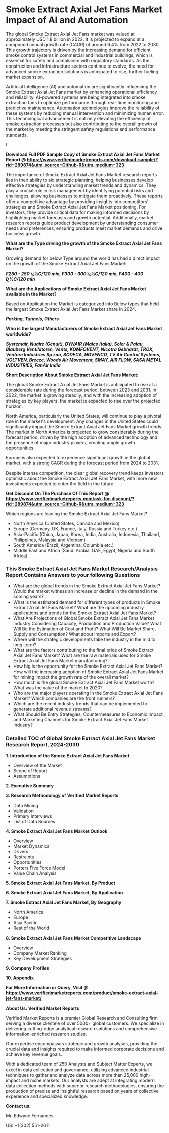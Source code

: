<meta name="title" content="Global Smoke Extract Axial Jet Fans Market Impact of AI and Automation"><meta name="description" content="The global Smoke Extract Axial Jet Fans market was valued at approximately USD 1.8 billion in 2022. It is projected to expand at a compound annual growth rate (CAGR) o"><meta name="title" content="Smoke Extract Axial Jet Fans Market Size, Share, Scope, Trends, Growth, Opportunities, Analysis, Forecast"><h1>Smoke Extract Axial Jet Fans Market Impact of AI and Automation</h1><p>The global Smoke Extract Axial Jet Fans market was valued at approximately USD 1.8 billion in 2022. It is projected to expand at a compound annual growth rate (CAGR) of around 6.4% from 2022 to 2030. This growth trajectory is driven by the increasing demand for efficient smoke control systems in commercial and industrial buildings, which is essential for safety and compliance with regulatory standards. As the construction and infrastructure sectors continue to evolve, the need for advanced smoke extraction solutions is anticipated to rise, further fueling market expansion.</p><p>Artificial Intelligence (AI) and automation are significantly influencing the Smoke Extract Axial Jet Fans market by enhancing operational efficiency and reliability. AI-powered systems are being integrated into smoke extraction fans to optimize performance through real-time monitoring and predictive maintenance. Automation technologies improve the reliability of these systems by reducing manual intervention and minimizing human error. This technological advancement is not only elevating the efficiency of smoke extraction processes but also contributing to the overall growth of the market by meeting the stringent safety regulations and performance standards.</p>t</p><p id="" class=""><strong>Download Full PDF Sample Copy of Smoke Extract Axial Jet Fans Market Report @ <a href="https://www.verifiedmarketreports.com/download-sample/?rid=289874&utm_source=Github-R&utm_medium=323" target="_blank">https://www.verifiedmarketreports.com/download-sample/?rid=289874&utm_source=Github-R&utm_medium=323</a></strong></p><p>The importance of&nbsp;Smoke Extract Axial Jet Fans Market research reports lies in their ability to aid strategic planning, helping businesses develop effective strategies by understanding market trends and dynamics. They play a crucial role in risk management by identifying potential risks and challenges, allowing businesses to mitigate them proactively. These reports offer a competitive advantage by providing insights into competitors' strategies and Smoke Extract Axial Jet Fans Market positioning. For investors, they provide critical data for making informed decisions by highlighting market forecasts and growth potential. Additionally, market research reports guide product development by understanding consumer needs and preferences, ensuring products meet market demands and drive business growth.</p><p><strong>What are the&nbsp;Type driving the growth of the Smoke Extract Axial Jet Fans Market?</strong></p><p id="" class="">Growing demand for below Type around the world has had a direct impact on the growth of the Smoke Extract Axial Jet Fans Market:</p><em><strong>F250 - 250 ï¿½C/120 min, F300 - 300 ï¿½C/120 min, F400 - 400 ï¿½C/120 min</strong></em></p><strong>What are the&nbsp;Applications&nbsp;of Smoke Extract Axial Jet Fans Market available in the Market?</strong></p><p id="" class="">Based on Application the Market is categorized into Below types that held the largest Smoke Extract Axial Jet Fans Market share In 2024.</p><em><strong>Parking, Tunnels, Others</strong></em></p><strong>Who is the largest Manufacturers of Smoke Extract Axial Jet Fans Market worldwide?</strong></p><p><em><strong>Systemair, Nuaire (Genuit), DYNAIR (Maico Italia), Soler & Palau, Blauberg Ventilatoren, Vents, KOMFOVENT, Nicotra Gebhardt, TROX, Venture Industries Sp zoo, SODECA, NOVENCO, TV Air Control Systems, VOLTVEN, Breeze, Woods Air Movement, SMAY, AIR FLOW, SASA METAL INDUSTRIES, FanAir India</strong></em></p><p id="" class=""><strong>Short Description About Smoke Extract Axial Jet Fans Market:</strong></p><p>The global Smoke Extract Axial Jet Fans Market is anticipated to rise at a considerable rate during the forecast period, between 2023 and 2031. In 2022, the market is growing steadily, and with the increasing adoption of strategies by key players, the market is expected to rise over the projected horizon.</p><p>North America, particularly the United States, will continue to play a pivotal role in the market's development. Any changes in the United States could significantly impact the Smoke Extract Axial Jet Fans Market growth trends. The market in North America is projected to grow considerably during the forecast period, driven by the high adoption of advanced technology and the presence of major industry players, creating ample growth opportunities.</p><p>Europe is also expected to experience significant growth in the global market, with a strong CAGR during the forecast period from 2024 to 2031.</p><p>Despite intense competition, the clear global recovery trend keeps investors optimistic about the Smoke Extract Axial Jet Fans Market, with more new investments expected to enter the field in the future.</p><p id="" class=""><strong>Get Discount On The Purchase Of This Report @ <a href="https://www.verifiedmarketreports.com/ask-for-discount/?rid=289874&utm_source=Github-R&utm_medium=323" target="_blank">https://www.verifiedmarketreports.com/ask-for-discount/?rid=289874&utm_source=Github-R&utm_medium=323</a></strong></p>Which regions are leading the Smoke Extract Axial Jet Fans Market?</p><ul><li>North America (United States, Canada and Mexico)</li><li>Europe (Germany, UK, France, Italy, Russia and Turkey etc.)</li><li>Asia-Pacific (China, Japan, Korea, India, Australia, Indonesia, Thailand, Philippines, Malaysia and Vietnam)</li><li>South America (Brazil, Argentina, Columbia etc.)</li><li>Middle East and Africa (Saudi Arabia, UAE, Egypt, Nigeria and South Africa)</li></ul><h3 id="" class="">This Smoke Extract Axial Jet Fans Market Research/Analysis Report Contains Answers to your following Questions</h3><ul><li>What are the global trends in the Smoke Extract Axial Jet Fans Market? Would the market witness an increase or decline in the demand in the coming years?</li><li>What is the estimated demand for different types of products in Smoke Extract Axial Jet Fans Market? What are the upcoming industry applications and trends for the Smoke Extract Axial Jet Fans Market?</li><li>What Are Projections of Global Smoke Extract Axial Jet Fans Market Industry Considering Capacity, Production and Production Value? What Will Be the Estimation of Cost and Profit? What Will Be Market Share, Supply and Consumption? What about imports and Export?</li><li>Where will the strategic developments take the industry in the mid to long-term?</li><li>What are the factors contributing to the final price of Smoke Extract Axial Jet Fans Market? What are the raw materials used for Smoke Extract Axial Jet Fans Market manufacturing?</li><li>How big is the opportunity for the Smoke Extract Axial Jet Fans Market? How will the increasing adoption of Smoke Extract Axial Jet Fans Market for mining impact the growth rate of the overall market?</li><li>How much is the global Smoke Extract Axial Jet Fans Market worth? What was the value of the market In 2020?</li><li>Who are the major players operating in the Smoke Extract Axial Jet Fans Market? Which companies are the front runners?</li><li>Which are the recent industry trends that can be implemented to generate additional revenue streams?</li><li>What Should Be Entry Strategies, Countermeasures to Economic Impact, and Marketing Channels for Smoke Extract Axial Jet Fans Market Industry?</li></ul><h3 id="" class="">Detailed TOC of Global Smoke Extract Axial Jet Fans Market Research Report, 2024-2030</h3><p id="" class=""><strong>1. Introduction of the Smoke Extract Axial Jet Fans Market</strong></p><ul><li>Overview of the Market</li><li>Scope of Report</li><li>Assumptions</li></ul><p id="" class=""><strong>2. Executive Summary</strong></p><p id="" class=""><strong>3. Research Methodology of Verified Market Reports</strong></p><ul><li>Data Mining</li><li>Validation</li><li>Primary Interviews</li><li>List of Data Sources</li></ul><p id="" class=""><strong>4. Smoke Extract Axial Jet Fans Market Outlook</strong></p><ul><li>Overview</li><li>Market Dynamics</li><li>Drivers</li><li>Restraints</li><li>Opportunities</li><li>Porters Five Force Model</li><li>Value Chain Analysis</li></ul><p id="" class=""><strong>5. Smoke Extract Axial Jet Fans Market, By Product</strong></p><p id="" class=""><strong>6. Smoke Extract Axial Jet Fans Market, By Application</strong></p><p id="" class=""><strong>7. Smoke Extract Axial Jet Fans Market, By Geography</strong></p><ul><li>North America</li><li>Europe</li><li>Asia Pacific</li><li>Rest of the World</li></ul><p id="" class=""><strong>8. Smoke Extract Axial Jet Fans Market Competitive Landscape</strong></p><ul><li>Overview</li><li>Company Market Ranking</li><li>Key Development Strategies</li></ul><p id="" class=""><strong>9. Company Profiles</strong></p><p id="" class=""><strong>10. Appendix</strong></p><p id="" class=""><strong>For More Information or Query, Visit @ <a href="https://www.verifiedmarketreports.com/product/smoke-extract-axial-jet-fans-market/" target="_blank">https://www.verifiedmarketreports.com/product/smoke-extract-axial-jet-fans-market/</a></strong></p><p id="" class=""><strong>About Us: Verified Market Reports</strong></p><p id="" class="">Verified Market Reports is a premier Global Research and Consulting firm serving a diverse clientele of over 5000+ global customers. We specialize in delivering cutting-edge analytical research solutions and comprehensive information-enriched research studies.</p><p id="" class="">Our expertise encompasses strategic and growth analyses, providing the crucial data and insights required to make informed corporate decisions and achieve key revenue goals.</p><p id="" class="">With a dedicated team of 250 Analysts and Subject Matter Experts, we excel in data collection and governance, utilizing advanced industrial techniques to gather and analyze data across more than 25,000 high-impact and niche markets. Our analysts are adept at integrating modern data collection methods with superior research methodologies, ensuring the production of precise and insightful research based on years of collective experience and specialized knowledge.</p><p id="" class=""><strong>Contact us:</strong></p><p id="" class="">Mr. Edwyne Fernandes</p><p id="" class="">US: +1(302) 551-2611</p>